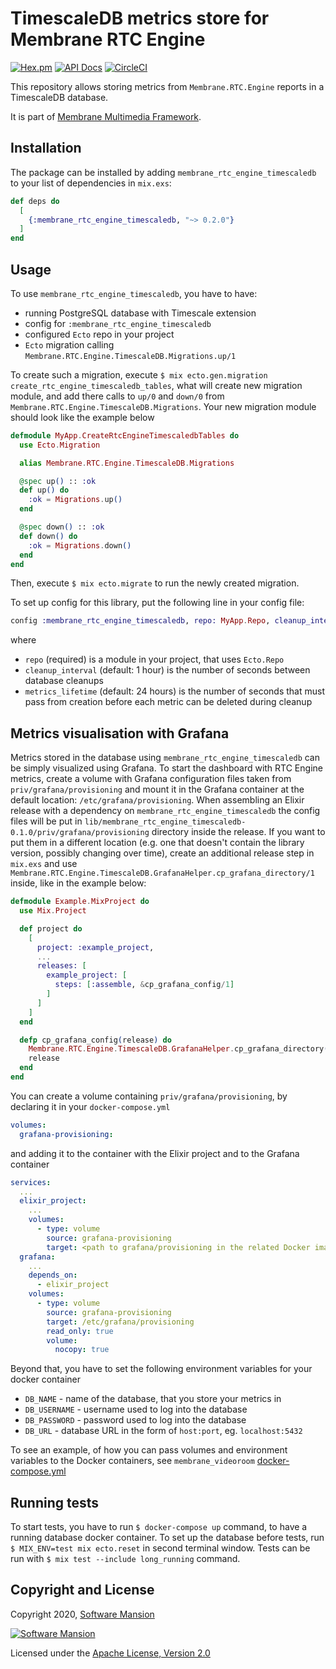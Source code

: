 # TimescaleDB metrics store for Membrane RTC Engine

[![Hex.pm](https://img.shields.io/hexpm/v/membrane_rtc_engine_timescaledb.svg)](https://hex.pm/packages/membrane_rtc_engine_timescaledb)
[![API Docs](https://img.shields.io/badge/api-docs-yellow.svg?style=flat)](https://hexdocs.pm/membrane_rtc_engine_timescaledb)
[![CircleCI](https://circleci.com/gh/jellyfish-dev/membrane_rtc_engine_timescaledb.svg?style=svg)](https://circleci.com/gh/jellyfish-dev/membrane_rtc_engine_timescaledb)

This repository allows storing metrics from `Membrane.RTC.Engine` reports in a TimescaleDB database.

It is part of [Membrane Multimedia Framework](https://membrane.stream).

## Installation

The package can be installed by adding `membrane_rtc_engine_timescaledb` to your list of dependencies in `mix.exs`:

```elixir
def deps do
  [
    {:membrane_rtc_engine_timescaledb, "~> 0.2.0"}
  ]
end
```

## Usage

To use `membrane_rtc_engine_timescaledb`, you have to have:

- running PostgreSQL database with Timescale extension
- config for `:membrane_rtc_engine_timescaledb`
- configured `Ecto` repo in your project
- `Ecto` migration calling `Membrane.RTC.Engine.TimescaleDB.Migrations.up/1`

To create such a migration, execute `$ mix ecto.gen.migration create_rtc_engine_timescaledb_tables`, what will create new migration module, and add there calls to `up/0` and `down/0` from `Membrane.RTC.Engine.TimescaleDB.Migrations`. Your new migration module should look like the example below

```elixir
defmodule MyApp.CreateRtcEngineTimescaledbTables do
  use Ecto.Migration

  alias Membrane.RTC.Engine.TimescaleDB.Migrations

  @spec up() :: :ok
  def up() do
    :ok = Migrations.up()
  end

  @spec down() :: :ok
  def down() do
    :ok = Migrations.down()
  end
end
```

Then, execute `$ mix ecto.migrate` to run the newly created migration.

To set up config for this library, put the following line in your config file:

```elixir
config :membrane_rtc_engine_timescaledb, repo: MyApp.Repo, cleanup_interval: 60 * 60, metrics_lifetime: 60 * 60 * 24
```

where

- `repo` (required) is a module in your project, that uses `Ecto.Repo`
- `cleanup_interval` (default: 1 hour) is the number of seconds between database cleanups
- `metrics_lifetime` (default: 24 hours) is the number of seconds that must pass from creation before each metric can be deleted during cleanup

## Metrics visualisation with Grafana

Metrics stored in the database using `membrane_rtc_engine_timescaledb` can be simply visualized using Grafana.
To start the dashboard with RTC Engine metrics, create a volume with Grafana configuration files taken from `priv/grafana/provisioning` and mount it in the Grafana container at the default location: `/etc/grafana/provisioning`.
When assembling an Elixir release with a dependency on `membrane_rtc_engine_timescaledb` the config files will be put in `lib/membrane_rtc_engine_timescaledb-0.1.0/priv/grafana/provisioning` directory inside the release.
If you want to put them in a different location (e.g. one that doesn't contain the library version, possibly changing over time), create an additional release step in `mix.exs` and use `Membrane.RTC.Engine.TimescaleDB.GrafanaHelper.cp_grafana_directory/1` inside, like in the example below:

```elixir
defmodule Example.MixProject do
  use Mix.Project

  def project do
    [
      project: :example_project,
      ...
      releases: [
        example_project: [
          steps: [:assemble, &cp_grafana_config/1]
        ]
      ]
    ]
  end

  defp cp_grafana_config(release) do
    Membrane.RTC.Engine.TimescaleDB.GrafanaHelper.cp_grafana_directory(release.path)
    release
  end
end
```

You can create a volume containing `priv/grafana/provisioning`, by declaring it in your `docker-compose.yml`

```yml
volumes:
  grafana-provisioning:
```

and adding it to the container with the Elixir project and to the Grafana container

```yml
services:
  ...
  elixir_project:
    ...
    volumes:
      - type: volume
        source: grafana-provisioning
        target: <path to grafana/provisioning in the related Docker image>
  grafana:
    ...
    depends_on:
      - elixir_project
    volumes:
      - type: volume
        source: grafana-provisioning
        target: /etc/grafana/provisioning
        read_only: true
        volume:
          nocopy: true
```

Beyond that, you have to set the following environment variables for your docker container

- `DB_NAME` - name of the database, that you store your metrics in
- `DB_USERNAME` - username used to log into the database
- `DB_PASSWORD` - password used to log into the database
- `DB_URL` - database URL in the form of `host:port`, eg. `localhost:5432`

To see an example, of how you can pass volumes and environment variables to the Docker containers, see `membrane_videoroom` [docker-compose.yml](https://github.com/membraneframework/membrane_videoroom/blob/metrics-visualisation/docker-compose.yml)

## Running tests

To start tests, you have to run `$ docker-compose up` command, to have a running database docker container. To set up the database before tests, run `$ MIX_ENV=test mix ecto.reset` in second terminal window. Tests can be run with `$ mix test --include long_running` command.

## Copyright and License

Copyright 2020, [Software Mansion](https://swmansion.com/?utm_source=git&utm_medium=readme&utm_campaign=membrane_rtc_engine_timescaledb)

[![Software Mansion](https://logo.swmansion.com/logo?color=white&variant=desktop&width=200&tag=membrane-github)](https://swmansion.com/?utm_source=git&utm_medium=readme&utm_campaign=membrane_template_plugin)

Licensed under the [Apache License, Version 2.0](LICENSE)
